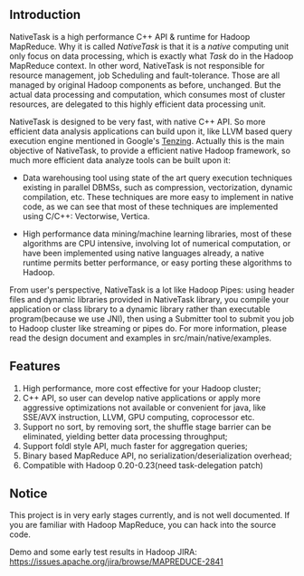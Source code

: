 Introduction
------------

NativeTask is a high performance C++ API & runtime for Hadoop MapReduce. Why
it is called *NativeTask* is that it is a *native* computing unit only focus
on data processing, which is exactly what *Task* do in the Hadoop MapReduce 
context. 
In other word, NativeTask is not responsible for resource management, job
Scheduling and fault-tolerance. Those are all managed by original Hadoop
components as before, unchanged. But the actual data processing and computation, 
which consumes most of cluster resources, are delegated to this highly 
efficient data processing unit.

NativeTask is designed to be very fast, with native C++ API. So more 
efficient data analysis applications can build upon it, like LLVM based 
query execution engine mentioned in Google's 
[Tenzing](http://research.google.com/pubs/pub37200.html). 
Actually this is the main objective of NativeTask, to provide a efficient 
native Hadoop framework, so much more efficient data analyze tools can 
be built upon it: 

  * Data warehousing tool using state of the art query execution techniques 
    existing in parallel DBMSs, such as compression, vectorization, dynamic 
    compilation, etc. These techniques are more easy to implement in 
    native code, as we can see that most of these techniques are implemented 
    using C/C++: Vectorwise, Vertica.

  * High performance data mining/machine learning libraries, most of these 
    algorithms are CPU intensive, involving lot of numerical computation, 
    or have been implemented using native languages already, a native runtime 
    permits better performance, or easy porting these algorithms to Hadoop. 

From user's perspective, NativeTask is a lot like Hadoop Pipes: using header 
files and dynamic libraries provided in NativeTask library, you compile 
your application or class library to a dynamic library rather than executable 
program(because we use JNI), then using a Submitter tool to submit you 
job to Hadoop cluster like streaming or pipes do. For more information, 
please read the design document and examples in src/main/native/examples.

Features
--------
1. High performance, more cost effective for your Hadoop cluster;
2. C++ API, so user can develop native applications or apply more 
   aggressive optimizations not available or convenient for java, 
   like SSE/AVX instruction, LLVM, GPU computing, coprocessor etc.
3. Support no sort, by removing sort, the shuffle stage barrier can be 
   eliminated, yielding better data processing throughput;
4. Support foldl style API, much faster for aggregation queries;
5. Binary based MapReduce API, no serialization/deserialization overhead;
6. Compatible with Hadoop 0.20-0.23(need task-delegation patch)

Notice
------
This project is in very early stages currently, and is not well documented. 
If you are familiar with Hadoop MapReduce, you can hack into the source code. 

Demo and some early test results in Hadoop JIRA:
https://issues.apache.org/jira/browse/MAPREDUCE-2841
